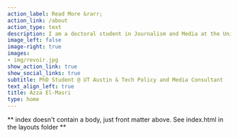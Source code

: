 ```yaml
---
action_label: Read More &rarr;
action_link: /about
action_type: text
description: I am a doctoral student in Journalism and Media at the University of Texas at Austin. My work and research sit at the intersection of media, technology and human rights. Particularly, I examine the political economy of disinformation in SWANA/MENA and the effect of content moderation policies on Arab independent media, access to information, and free speech online.
image_left: false
image-right: true
images:
- img/revoir.jpg
show_action_link: true
show_social_links: true
subtitle: PhD Student @ UT Austin & Tech Policy and Media Consultant
text_align_left: true
title: Azza El-Masri
type: home
---
```


** index doesn't contain a body, just front matter above.
See index.html in the layouts folder **
